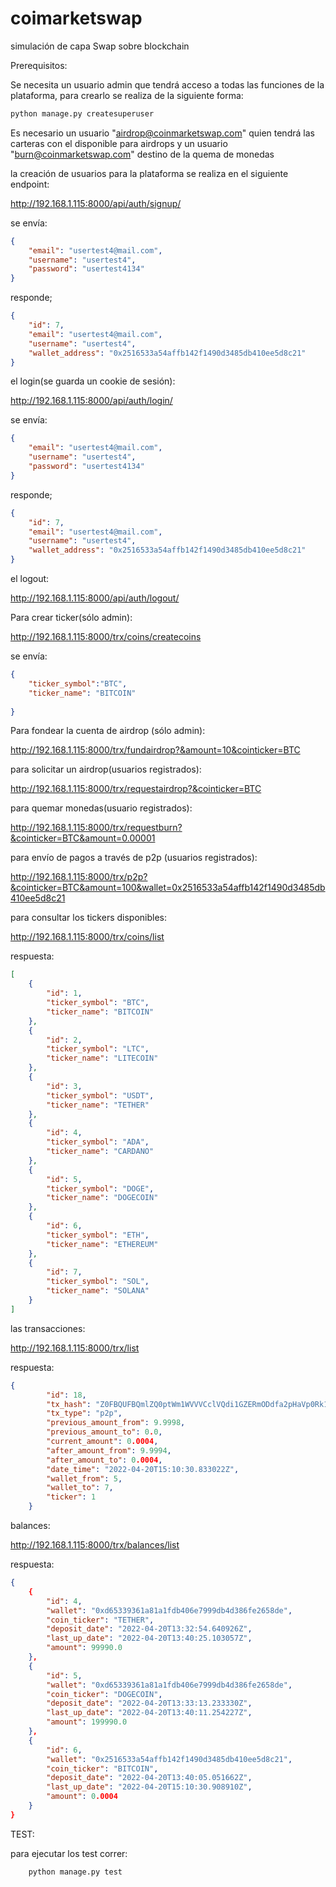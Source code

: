# coimarketswap
simulación de capa Swap sobre blockchain

Prerequisitos:

Se necesita un usuario admin que tendrá acceso a todas las funciones de la plataforma, para crearlo se realiza de la siguiente forma:
```bash
python manage.py createsuperuser 
```
Es necesario un usuario "airdrop@coinmarketswap.com" quien tendrá las carteras con el disponible para airdrops
y un usuario "burn@coinmarketswap.com" destino de la quema de monedas

la creación de usuarios para la plataforma se realiza en el siguiente endpoint:

http://192.168.1.115:8000/api/auth/signup/

se envía:
```json
{
    "email": "usertest4@mail.com",
    "username": "usertest4",
    "password": "usertest4134"
}
```
responde;
```json
{
	"id": 7,
	"email": "usertest4@mail.com",
	"username": "usertest4",
	"wallet_address": "0x2516533a54affb142f1490d3485db410ee5d8c21"
}
```
el login(se guarda un cookie de sesión):

http://192.168.1.115:8000/api/auth/login/

se envía:
```json
{
    "email": "usertest4@mail.com",
    "username": "usertest4",
    "password": "usertest4134"
}
```
responde;
```json
{
	"id": 7,
	"email": "usertest4@mail.com",
	"username": "usertest4",
	"wallet_address": "0x2516533a54affb142f1490d3485db410ee5d8c21"
}
```
el logout:

http://192.168.1.115:8000/api/auth/logout/

Para crear ticker(sólo admin):

http://192.168.1.115:8000/trx/coins/createcoins

se envía:
```json
{
    "ticker_symbol":"BTC",
    "ticker_name": "BITCOIN"
    
}
```

Para fondear la cuenta de airdrop (sólo admin):

http://192.168.1.115:8000/trx/fundairdrop?&amount=10&cointicker=BTC

para solicitar un airdrop(usuarios registrados):

http://192.168.1.115:8000/trx/requestairdrop?&cointicker=BTC

para quemar monedas(usuario registrados):

http://192.168.1.115:8000/trx/requestburn?&cointicker=BTC&amount=0.00001

para envío de pagos a través de p2p (usuarios registrados):

http://192.168.1.115:8000/trx/p2p?&cointicker=BTC&amount=100&wallet=0x2516533a54affb142f1490d3485db410ee5d8c21

para consultar los tickers disponibles:

http://192.168.1.115:8000/trx/coins/list

respuesta:

```json
[
    {
        "id": 1,
        "ticker_symbol": "BTC",
        "ticker_name": "BITCOIN"
    },
    {
        "id": 2,
        "ticker_symbol": "LTC",
        "ticker_name": "LITECOIN"
    },
    {
        "id": 3,
        "ticker_symbol": "USDT",
        "ticker_name": "TETHER"
    },
    {
        "id": 4,
        "ticker_symbol": "ADA",
        "ticker_name": "CARDANO"
    },
    {
        "id": 5,
        "ticker_symbol": "DOGE",
        "ticker_name": "DOGECOIN"
    },
    {
        "id": 6,
        "ticker_symbol": "ETH",
        "ticker_name": "ETHEREUM"
    },
    {
        "id": 7,
        "ticker_symbol": "SOL",
        "ticker_name": "SOLANA"
    }
]
```

las transacciones:

http://192.168.1.115:8000/trx/list

respuesta:

```json
{
        "id": 18,
        "tx_hash": "Z0FBQUFBQmlZQ0ptWm1WVVVCclVQdi1GZERmODdfa2pHaVp0Rk1icUI4UDE2VzBfb3F1cHAtcnk4Nk1sVkxlYjIxZVUwU3lyRkdRbFV2M2hYek5PSHJqZDY3RXJZVndleVJiWWpLaGZUdmZaajlvb0hpLXpaaHc9",
        "tx_type": "p2p",
        "previous_amount_from": 9.9998,
        "previous_amount_to": 0.0,
        "current_amount": 0.0004,
        "after_amount_from": 9.9994,
        "after_amount_to": 0.0004,
        "date_time": "2022-04-20T15:10:30.833022Z",
        "wallet_from": 5,
        "wallet_to": 7,
        "ticker": 1
    }
```

balances:

http://192.168.1.115:8000/trx/balances/list

respuesta:


```json
{
	{
        "id": 4,
        "wallet": "0xd65339361a81a1fdb406e7999db4d386fe2658de",
        "coin_ticker": "TETHER",
        "deposit_date": "2022-04-20T13:32:54.640926Z",
        "last_up_date": "2022-04-20T13:40:25.103057Z",
        "amount": 99990.0
    },
    {
        "id": 5,
        "wallet": "0xd65339361a81a1fdb406e7999db4d386fe2658de",
        "coin_ticker": "DOGECOIN",
        "deposit_date": "2022-04-20T13:33:13.233330Z",
        "last_up_date": "2022-04-20T13:40:11.254227Z",
        "amount": 199990.0
    },
    {
        "id": 6,
        "wallet": "0x2516533a54affb142f1490d3485db410ee5d8c21",
        "coin_ticker": "BITCOIN",
        "deposit_date": "2022-04-20T13:40:05.051662Z",
        "last_up_date": "2022-04-20T15:10:30.908910Z",
        "amount": 0.0004
    }
}
```

TEST:

para ejecutar los test correr:

```bash
    python manage.py test
```